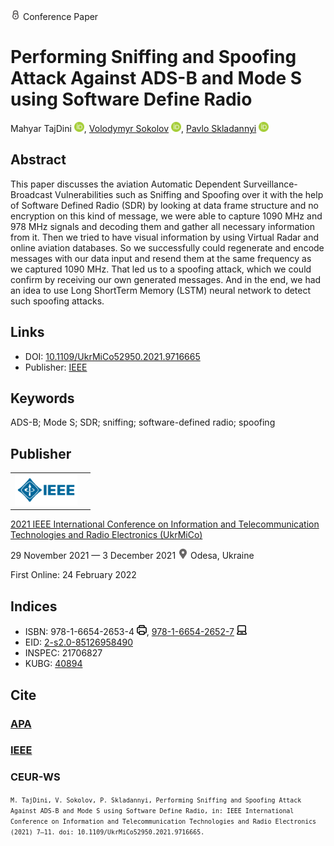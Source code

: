 <img src="/icons/lock.svg" width="16" height="16"> Conference Paper

# Performing Sniffing and Spoofing Attack Against ADS-B and Mode S using Software Define Radio

Mahyar TajDini <a href="https://orcid.org/0000-0001-8875-3362" target="_blank"><img src="/icons/orcid.svg" width="16" height="16"></a>,
<a href="/">Volodymyr Sokolov</a> <a href="https://orcid.org/0000-0002-9349-7946" target="_blank"><img src="/icons/orcid.svg" width="16" height="16"></a>,
<a href="https://pavlo-skladannyi.github.io/">Pavlo Skladannyi</a> <a href="https://orcid.org/0000-0002-7775-6039" target="_blank"><img src="/icons/orcid.svg" width="16" height="16"></a>

## Abstract

This paper discusses the aviation Automatic Dependent Surveillance-Broadcast Vulnerabilities such as Sniffing and Spoofing over it with the help of Software Defined Radio (SDR) by looking at data frame structure and no encryption on this kind of message, we were able to capture 1090 MHz and 978 MHz signals and decoding them and gather all necessary information from it. Then we tried to have visual information by using Virtual Radar and online aviation databases. So we successfully could regenerate and encode messages with our data input and resend them at the same frequency as we captured 1090 MHz. That led us to a spoofing attack, which we could confirm by receiving our own generated messages. And in the end, we had an idea to use Long ShortTerm Memory (LSTM) neural network to detect such spoofing attacks.

## Links

* DOI: [10.1109/UkrMiCo52950.2021.9716665](https://doi.org/10.1109/UkrMiCo52950.2021.9716665) 
* Publisher: [IEEE](https://ieeexplore.ieee.org/document/9716665)

## Keywords

ADS-B; Mode S; SDR; sniffing; software-defined radio; spoofing

## Publisher

<table>
<tr>
<td>
<img src="/icons/ieee.svg" height="50">
</td>
<td style="text-align: left;">
<span class="__dimensions_badge_embed__" data-doi="10.1109/UkrMiCo52950.2021.9716665" data-hide-zero-citations="true"></span><script async src="https://badge.dimensions.ai/badge.js" charset="utf-8"></script>
</td>
</tr>
</table>

[2021 IEEE International Conference on Information and Telecommunication Technologies and Radio Electronics (UkrMiCo)](https://ieeexplore.ieee.org/xpl/conhome/9716582/proceeding)

29 November 2021 — 3 December 2021 <img src="/icons/location-pin.svg" width="16" height="16"> Odesa, Ukraine

First Online: 24 February 2022

## Indices

* ISBN: 978-1-6654-2653-4 <img src="/icons/print.svg" width="16" height="16">, [978-1-6654-2652-7](https://isbnsearch.org/isbn/978-1-6654-2652-7) <img src="/icons/online.svg" width="16" height="16">
* EID: [2-s2.0-85126958490](http://www.scopus.com/record/display.url?origin=inward&eid=2-s2.0-85126958490)
* INSPEC: 21706827
* KUBG: [40894](http://elibrary.kubg.edu.ua/id/eprint/40894/)

## Cite

### [APA](https://citation.crosscite.org/format?doi=10.1109/UkrMiCo52950.2021.9716665&style=apa&lang=en-US)

### [IEEE](https://citation.crosscite.org/format?doi=10.1109/UkrMiCo52950.2021.9716665&style=ieee&lang=en-US)

### CEUR-WS

<small>`M. TajDini, V. Sokolov, P. Skladannyi, Performing Sniffing and Spoofing Attack Against ADS-B and Mode S using Software Define Radio, in: IEEE International Conference on Information and Telecommunication Technologies and Radio Electronics (2021) 7–11. doi: 10.1109/UkrMiCo52950.2021.9716665.`</small>